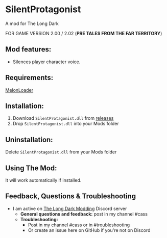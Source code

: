 # SilentProtagonist
A mod for The Long Dark

FOR GAME VERSION 2.00 / 2.02 (**PRE TALES FROM THE FAR TERRITORY**)

## Mod features:
* Silences player character voice.

## Requirements:
[MelonLoader](https://github.com/HerpDerpinstine/MelonLoader/releases/latest/download/MelonLoader.Installer.exe)

## Installation:
1. Download ```SilentProtagonist.dll``` from [releases](https://github.com/GruffCassquatch/SilentProtagonist/releases)
2. Drop ```SilentProtagonist.dll``` into your Mods folder

## Uninstallation:
Delete ```SilentProtagonist.dll``` from your Mods folder

## Using The Mod:
It will work automatically if installed.

## Feedback, Questions & Troubleshooting
* I am active on [The Long Dark Modding](https://discord.gg/QvFE7VV4WZ) Discord server
	* **General questions and feedback:** post in my channel #cass
	* **Troubleshooting:** 
		* Post in my channel #cass or in #troubleshooting 
		* Or create an issue here on GitHub if you're not on Discord

